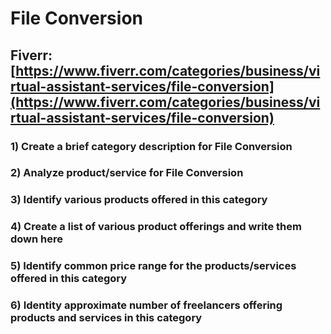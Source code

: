 # File Conversion
## Fiverr: [https://www.fiverr.com/categories/business/virtual-assistant-services/file-conversion](https://www.fiverr.com/categories/business/virtual-assistant-services/file-conversion)
### 1) Create a brief category description for File Conversion
### 2) Analyze product/service for File Conversion
### 3) Identify various products offered in this category
### 4) Create a list of various product offerings and write them down here
### 5) Identify common price range for the products/services offered in this category
### 6) Identity approximate number of freelancers offering products and services in this category
